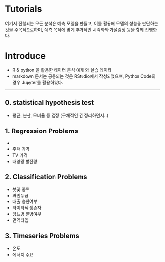 # Tutorials

 여기서 진행되는 모든 분석은 예측 모델을 만들고, 이를 활용해 모델의 성능을 판단하는 것을 주목적으로하며, 예측 목적에 맞게 추가적인 시각화와 가설검정 등을 함께 진행한다.
 

# Introduce

* R & python 을 활용한 데이터 분석 예제 와 실습 데이터
* markdown 문서는 공통되는 것은 RStudio에서 작성되었으며, Python Code의 경우 Jupyter를 활용하였다.
---

## 0. statistical hypothesis test 
- 평균, 분산, 모비율 등 검정 (구체적인 건 정리하면서..) 


## 1. Regression Problems
- 
- 주택 가격
- TV 가격
- 태양광 발전량 

## 2. Classification Problems

- 붓꽃 종류
- 와인등급
- 대출 승인여부
- 타이타닉 생존자 
- 당뇨병 발병여부
- 면역타입

## 3. Timeseries Problems

- 온도 
- 에너지 수요
